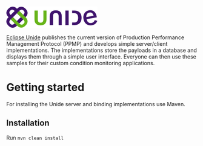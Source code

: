 ![Unide logo](images/logo.png)

[Eclipse Unide](https://www.eclipse.org/unide) publishes the current version of Production Performance Management Protocol (PPMP) and develops simple server/client implementations. The implementations store the payloads in a database and displays them through a simple user interface. Everyone can then use these samples for their custom condition monitoring applications.

# Getting started

For installing the Unide server and binding implementations use Maven.

## Installation

Run `mvn clean install`